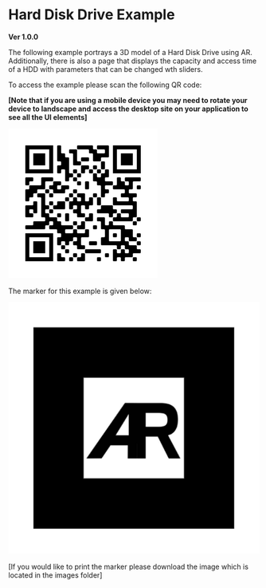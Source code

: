 # Hard Disk Drive Example
**Ver 1.0.0**

The following example portrays a 3D model of a Hard Disk Drive using AR. Additionally, there is also a page that displays the capacity and access time of a HDD with parameters that can be changed wth sliders.


To access the example please scan the following QR code:

**[Note that if you are using a mobile device you may need to rotate your device to landscape and access the desktop site on your application to see all the UI elements]**


![](images/frame.png)


The marker for this example is given below:


![](images/default-marker.png)


[If you would like to print the marker please download the image which is located in the images folder]
